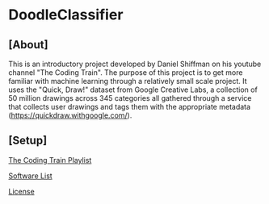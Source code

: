 # DoodleClassifier

[About]
----------
This is an introductory project developed by Daniel Shiffman on his youtube channel "The Coding Train". The purpose of this project is to get more familiar with machine learning through a relatively small scale project. It uses the "Quick, Draw!" dataset from Google Creative Labs, a collection of 50 million drawings across 345 categories all gathered through a service that collects user drawings and tags them with the appropriate metadata (https://quickdraw.withgoogle.com/).

[Setup]
----------
[The Coding Train Playlist](https://www.youtube.com/watch?v=pqY_Tn2SIVA&list=PLRqwX-V7Uu6Zs14zKVuTuit6jApJgoYZQ)

[Software List](https://github.com/vegart13/DoodleClassifier/blob/master/Software.md)

[License](https://github.com/vegart13/DoodleClassifier/blob/master/LICENSE)
